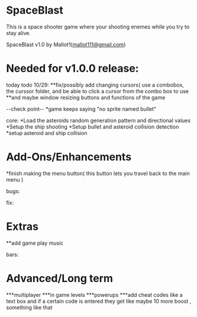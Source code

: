 SpaceBlast
=============

This is a space shooter game where your shooting enemes while you try to stay alive.



SpaceBlast v1.0 by Mallot1(mallot111@gmail.com) 

Needed for v1.0.0 release:
================================================================================

today todo 10/29:
**fix/possibly add changing cursors( use a combobox, the curssor folder, and be able to click a cursor from the combo box to use
**and maybe window resizing buttons and functions of the game

--check point--
*game keeps saying "no sprite named bullet"

core:
*Load the asteroids random generation pattern and directional values
*Setup the ship shooting 
*Setup bullet and asteroid collision detection
*setup asteroid and ship collision


Add-Ons/Enhancements
=================================================================================
*finish making the menu button( this button lets you travel back to the main menu )

bugs:


fix:

Extras
==================================================================================
**add game play music

bars:

Advanced/Long term
==================================================================================
***multiplayer
***in game levels
***powerups
***add cheat codes like a text box and if a certain code is entered they get like maybe 10 more boost , something like that


